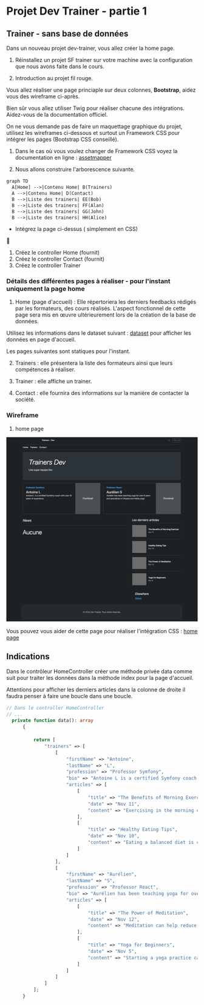 # Projet Dev Trainer - partie 1 

## Trainer - sans base de données

Dans un nouveau projet dev-trainer, vous allez créer la home page.

1. Réinstallez un projet SF trainer sur votre machine avec la configuration que nous avons faite dans le cours.

1. Introduction au projet fil rouge.  

Vous allez réaliser une page princiaple sur deux colonnes, **Bootstrap**, aidez vous des wireframe ci-après.

Bien sûr vous allez utiliser Twig pour réaliser chacune des intégrations. Aidez-vous de la documentation officiel.

On ne vous demande pas de faire un maquettage graphique du projet, utilisez les wireframes ci-dessous et surtout un Framework CSS pour intégrer les pages (Bootstrap CSS conseillé).

1. Dans le cas où vous voulez changer de Framework CSS voyez la documentation en ligne : [assetmapper](https://symfony.com/doc/current/frontend/asset_mapper.html)

2. Nous allons construire l'arborescence suivante.

```mermaid
graph TD
  A[Home] -->|Contenu Home| B(Trainers)
  A -->|Contenu Home| D(Contact)
  B -->|Liste des trainers| EE(Bob)
  B -->|Liste des trainers| FF(Alan)
  B -->|Liste des trainers| GG(John)
  B -->|Liste des trainers| HH(Alice)
```

- Intégrez la page ci-dessus ( simplement en CSS)

🚧 

1. Créez le controller Home (fournit)
1. Créez le controller Contact (fournit)
1. Créez le controller Trainer

### Détails des différentes pages à réaliser - pour l'instant uniquement la page home

1. Home (page d'accueil) : Elle répertoriera les derniers feedbacks rédigés par les formateurs, des cours réalisés. L'aspect fonctionnel de cette page sera mis en œuvre ultérieurement lors de la création de la base de données.

Utilisez les informations dans le dataset suivant : 
[dataset](./Data/trainers.php) pour afficher les données en page d'accueil.

Les pages suivantes sont statiques pour l'instant.

2. Trainers : elle présentera la liste des formateurs ainsi que leurs compétences à réaliser.
3. Trainer : elle affiche un trainer.

4. Contact : elle fournira des informations sur la manière de contacter la société.

### Wireframe

1. home page

![homepage](../images/homewireframe.png)

Vous pouvez vous aider de cette page pour réaliser l'intégration CSS : [home page](../Corrections/Models-pages/index.html)


## Indications

Dans le contrôleur HomeController créer une méthode privée data comme suit pour traiter les données dans la méthode index pour la page d'accueil.

Attentions pour afficher les derniers articles dans la colonne de droite il faudra penser à faire une boucle dans une boucle.

```php
// Dans le controller HomeController 
// ...
  private function data(): array
      {

          return [
              "trainers" => [
                  [
                      "firstName" => "Antoine",
                      "lastName" => "L",
                      "profession" => "Professor Symfony",
                      "bio" => "Antoine L is a certified Symfony coach with over 10 years of experience.",
                      "articles" => [
                          [
                              "title" => "The Benefits of Morning Exercise",
                              "date" => "Nov 11",
                              "content" => "Exercising in the morning can boost your metabolism and energy levels throughout the day."
                          ],
                          [
                              "title" => "Healthy Eating Tips",
                              "date" => "Nov 10",
                              "content" => "Eating a balanced diet is crucial for maintaining good health and fitness."
                          ]
                      ]
                  ],
                  [
                      "firstName" => "Aurélien",
                      "lastName" => "S",
                      "profession" => "Professor React",
                      "bio" => "Aurélien has been teaching yoga for over 8 years and specializes in Vinyasa and Hatha yoga.",
                      "articles" => [
                          [
                              "title" => "The Power of Meditation",
                              "date" => "Nov 12",
                              "content" => "Meditation can help reduce stress and improve overall well-being."
                          ],
                          [
                              "title" => "Yoga for Beginners",
                              "date" => "Nov 5",
                              "content" => "Starting a yoga practice can be intimidating, but with these tips, you can get started with confidence."
                          ]
                      ]
                  ]
              ]
          ];
      }
  ```

